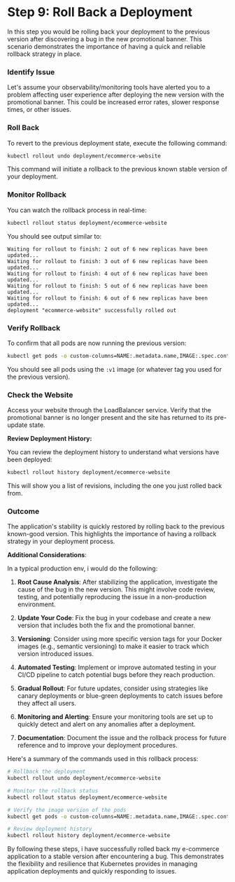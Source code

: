 # Step 9: Roll Back a Deployment

In this step you would be rolling back your deployment to the previous version after discovering a bug in the new promotional banner. This scenario demonstrates the importance of having a quick and reliable rollback strategy in place.

### **Identify Issue**

Let's assume your observability/monitoring tools have alerted you to a problem affecting user experience after deploying the new version with the promotional banner. This could be increased error rates, slower response times, or other issues.

### **Roll Back**

To revert to the previous deployment state, execute the following command:

```bash
kubectl rollout undo deployment/ecommerce-website
```

This command will initiate a rollback to the previous known stable version of your deployment.

### **Monitor Rollback**

You can watch the rollback process in real-time:

```bash
kubectl rollout status deployment/ecommerce-website
```

You should see output similar to:

```
Waiting for rollout to finish: 2 out of 6 new replicas have been updated...
Waiting for rollout to finish: 3 out of 6 new replicas have been updated...
Waiting for rollout to finish: 4 out of 6 new replicas have been updated...
Waiting for rollout to finish: 5 out of 6 new replicas have been updated...
Waiting for rollout to finish: 6 out of 6 new replicas have been updated...
deployment "ecommerce-website" successfully rolled out
```

### **Verify Rollback**

To confirm that all pods are now running the previous version:

```bash
kubectl get pods -o custom-columns=NAME:.metadata.name,IMAGE:.spec.containers[0].image
```

You should see all pods using the `:v1` image (or whatever tag you used for the previous version).

### **Check the Website**

Access your website through the LoadBalancer service. Verify that the promotional banner is no longer present and the site has returned to its pre-update state.

**Review Deployment History:**

You can review the deployment history to understand what versions have been deployed:

```bash
kubectl rollout history deployment/ecommerce-website
```

This will show you a list of revisions, including the one you just rolled back from.

### **Outcome**

The application's stability is quickly restored by rolling back to the previous known-good version. This highlights the importance of having a rollback strategy in your deployment process.

**Additional Considerations**:

In a typical production env, i would do the following: 

1. **Root Cause Analysis**: After stabilizing the application, investigate the cause of the bug in the new version. This might involve code review, testing, and potentially reproducing the issue in a non-production environment.

2. **Update Your Code**: Fix the bug in your codebase and create a new version that includes both the fix and the promotional banner.

3. **Versioning**: Consider using more specific version tags for your Docker images (e.g., semantic versioning) to make it easier to track which version introduced issues.

4. **Automated Testing**: Implement or improve automated testing in your CI/CD pipeline to catch potential bugs before they reach production.

5. **Gradual Rollout**: For future updates, consider using strategies like canary deployments or blue-green deployments to catch issues before they affect all users.

6. **Monitoring and Alerting**: Ensure your monitoring tools are set up to quickly detect and alert on any anomalies after a deployment.

7. **Documentation**: Document the issue and the rollback process for future reference and to improve your deployment procedures.

Here's a summary of the commands used in this rollback process:

```bash
# Rollback the deployment
kubectl rollout undo deployment/ecommerce-website

# Monitor the rollback status
kubectl rollout status deployment/ecommerce-website

# Verify the image version of the pods
kubectl get pods -o custom-columns=NAME:.metadata.name,IMAGE:.spec.containers[0].image

# Review deployment history
kubectl rollout history deployment/ecommerce-website
```

By following these steps, i have successfully rolled back my e-commerce application to a stable version after encountering a bug. This demonstrates the flexibility and resilience that Kubernetes provides in managing application deployments and quickly responding to issues.